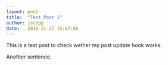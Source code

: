 ```yaml
---
layout: post
title:  "Test Post 1"
author: jschpp
date:   2015-11-27 15:07:00
---
```


This is a test post to check wether my post update hook works.

Another sentence.
